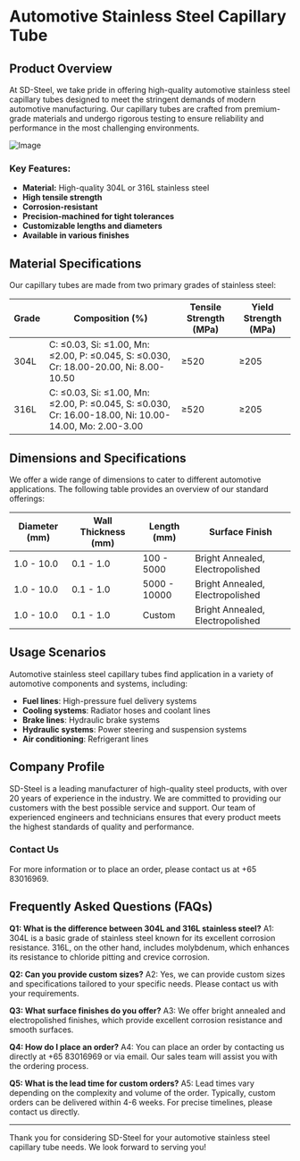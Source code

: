 # Automotive Stainless Steel Capillary Tube

## Product Overview

At SD-Steel, we take pride in offering high-quality automotive stainless steel capillary tubes designed to meet the stringent demands of modern automotive manufacturing. Our capillary tubes are crafted from premium-grade materials and undergo rigorous testing to ensure reliability and performance in the most challenging environments.

![Image](https://github.com/user-attachments/assets/2567258e-e124-4816-932d-1809bd27ef0b)

### Key Features:
- **Material:** High-quality 304L or 316L stainless steel
- **High tensile strength**
- **Corrosion-resistant**
- **Precision-machined for tight tolerances**
- **Customizable lengths and diameters**
- **Available in various finishes**

## Material Specifications

Our capillary tubes are made from two primary grades of stainless steel:

| Grade | Composition (%) | Tensile Strength (MPa) | Yield Strength (MPa) |
|-------|-----------------|------------------------|----------------------|
| 304L  | C: ≤0.03, Si: ≤1.00, Mn: ≤2.00, P: ≤0.045, S: ≤0.030, Cr: 18.00-20.00, Ni: 8.00-10.50 | ≥520 | ≥205 |
| 316L  | C: ≤0.03, Si: ≤1.00, Mn: ≤2.00, P: ≤0.045, S: ≤0.030, Cr: 16.00-18.00, Ni: 10.00-14.00, Mo: 2.00-3.00 | ≥520 | ≥205 |

## Dimensions and Specifications

We offer a wide range of dimensions to cater to different automotive applications. The following table provides an overview of our standard offerings:

| Diameter (mm) | Wall Thickness (mm) | Length (mm) | Surface Finish |
|---------------|---------------------|-------------|----------------|
| 1.0 - 10.0    | 0.1 - 1.0           | 100 - 5000  | Bright Annealed, Electropolished |
| 1.0 - 10.0    | 0.1 - 1.0           | 5000 - 10000| Bright Annealed, Electropolished |
| 1.0 - 10.0    | 0.1 - 1.0           | Custom      | Bright Annealed, Electropolished |

## Usage Scenarios

Automotive stainless steel capillary tubes find application in a variety of automotive components and systems, including:

- **Fuel lines**: High-pressure fuel delivery systems
- **Cooling systems**: Radiator hoses and coolant lines
- **Brake lines**: Hydraulic brake systems
- **Hydraulic systems**: Power steering and suspension systems
- **Air conditioning**: Refrigerant lines

## Company Profile

SD-Steel is a leading manufacturer of high-quality steel products, with over 20 years of experience in the industry. We are committed to providing our customers with the best possible service and support. Our team of experienced engineers and technicians ensures that every product meets the highest standards of quality and performance.

### Contact Us
For more information or to place an order, please contact us at +65 83016969.

## Frequently Asked Questions (FAQs)

**Q1: What is the difference between 304L and 316L stainless steel?**
A1: 304L is a basic grade of stainless steel known for its excellent corrosion resistance. 316L, on the other hand, includes molybdenum, which enhances its resistance to chloride pitting and crevice corrosion.

**Q2: Can you provide custom sizes?**
A2: Yes, we can provide custom sizes and specifications tailored to your specific needs. Please contact us with your requirements.

**Q3: What surface finishes do you offer?**
A3: We offer bright annealed and electropolished finishes, which provide excellent corrosion resistance and smooth surfaces.

**Q4: How do I place an order?**
A4: You can place an order by contacting us directly at +65 83016969 or via email. Our sales team will assist you with the ordering process.

**Q5: What is the lead time for custom orders?**
A5: Lead times vary depending on the complexity and volume of the order. Typically, custom orders can be delivered within 4-6 weeks. For precise timelines, please contact us directly.

---

Thank you for considering SD-Steel for your automotive stainless steel capillary tube needs. We look forward to serving you!